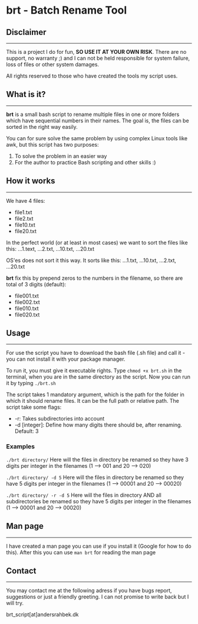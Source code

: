 # brt - Batch Rename Tool

## Disclaimer
---
This is a project I do for fun, **SO USE IT AT YOUR OWN RISK**. There are no support, no warranty ;) and I can not be held responsible for system failure, loss of files or other system damages. 

All rights reserved to those who have created the tools my script uses. 

## What is it?
---
**brt** is a small bash script to rename multiple files in one or more folders which have sequential numbers in their names. The goal is, the files can be sorted in the right way easily. 

You can for sure solve the same problem by using complex Linux tools like awk, but this script has two purposes:

1. To solve the problem in an easier way
2. For the author to practice Bash scripting and other skills :) 

## How it works
---
We have 4 files: 
+ file1.txt
+ file2.txt
+ file10.txt
+ file20.txt

In the perfect world (or at least in most cases) we want to sort the files like this: ...1.text, ...2.txt, ...10.txt, ...20.txt 

OS'es does not sort it this way. It sorts like this: ...1.txt, ...10.txt, ...2.txt, ...20.txt

**brt** fix this by prepend zeros to the numbers in the filename, so there are total of 3 digits (default):
+ file001.txt
+ file002.txt
+ file010.txt
+ file020.txt 


## Usage
---
For use the script you have to download the bash file (.sh file) and call it - you can not install it with your package manager. 

To run it, you must give it executable rights. Type `chmod +x brt.sh` in the terminal, when you are in the same directory as the script.
Now you can run it by typing `./brt.sh`

The script takes 1 mandatory argument, which is the path for the folder in which it should rename files. It can be the full path or relative path. 
The script take some flags:

- -r: Takes subdirectories into account
- -d [integer]: Define how many digits there should be, after renaming. Default: 3

### Examples
`./brt directory/`
Here will the files in directory be renamed so they have 3 digits per integer in the filenames (1 --> 001 and 20 --> 020)

`./brt directory/ -d 5`
Here will the files in directory be renamed so they have 5 digits per integer in the filenames (1 --> 00001 and 20 --> 00020)

`./brt directory/ -r -d 5`
Here will the files in directory AND all subdirectories be renamed so they have 5 digits per integer in the filenames (1 --> 00001 and 20 --> 00020)

## Man page
---
I have created a man page you can use if you install it (Google for how to do this). 
After this you can use `man brt` for reading the man page

## Contact
---
You may contact me at the following adress if you have bugs report, suggestions or just a friendly greeting. I can not promise to write back but I will try. 

brt_script[at]andersrahbek.dk
